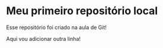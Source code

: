 # Meu primeiro repositório local

Esse repositório foi criado na aula de Git!

Aqui vou adicionar outra linha!